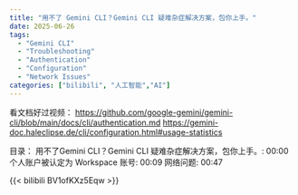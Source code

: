 ```yaml
---
title: "用不了 Gemini CLI？Gemini CLI 疑难杂症解决方案，包你上手。"
date: 2025-06-26
tags:
  - "Gemini CLI"
  - "Troubleshooting"
  - "Authentication"
  - "Configuration"
  - "Network Issues"
categories: ["bilibili", "人工智能","AI"]
---
```


看文档好过视频：
https://github.com/google-gemini/gemini-cli/blob/main/docs/cli/authentication.md
https://gemini-doc.haleclipse.de/cli/configuration.html#usage-statistics

目录：
用不了Gemini CLI？Gemini CLI 疑难杂症解决方案，包你上手。: 00:00
个人账户被认定为 Workspace 账号: 00:09
网络问题: 00:47

{{< bilibili BV1ofKXz5Eqw >}}